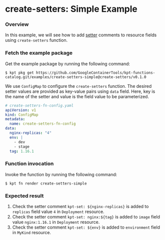 # create-setters: Simple Example

### Overview

In this example, we will see how to add [setter] comments to
resource fields using `create-setters` function.

### Fetch the example package

Get the example package by running the following command:

```shell
$ kpt pkg get https://github.com/GoogleContainerTools/kpt-functions-catalog.git/examples/create-setters-simple@create-setters/v0.1.0
```

We use `ConfigMap` to configure the `create-setters` function.
The desired setter values are provided as key-value pairs using `data` field.
Here, key is the name of the setter and value is the field value to be parameterized.

```yaml
# create-setters-fn-config.yaml
apiVersion: v1
kind: ConfigMap
metadata:
  name: create-setters-fn-config
data:
  nginx-replicas: "4"
  env: |
    - dev
    - stage
  tag: 1.16.1
```

### Function invocation

Invoke the function by running the following command:

```shell
$ kpt fn render create-setters-simple
```

### Expected result

1. Check the setter comment `kpt-set: ${nginx-replicas}` is added to `replicas` field value `4` in `Deployment` resource.
2. Check the setter comment `kpt-set: nginx:${tag}` is added to `image` field value `nginx:1.16.1` in `Deployment` resource.
3. Check the setter comment `kpt-set: ${env}` is added to `environment` field in `MyKind` resource.

[setter]: https://catalog.kpt.dev/apply-setters/v0.1/?id=definitions